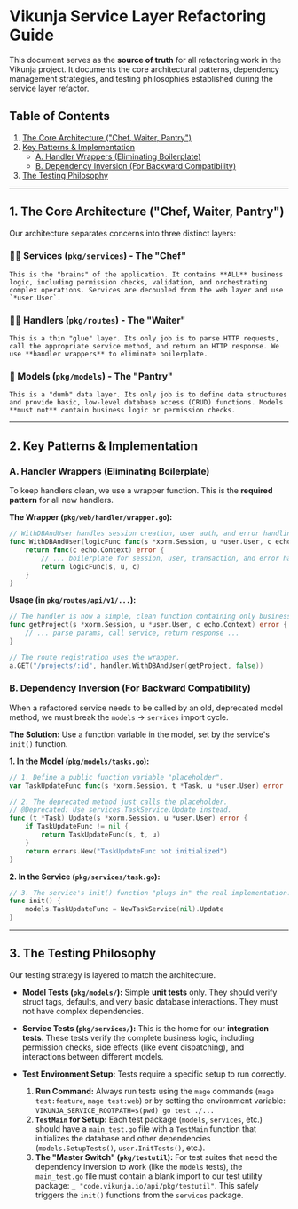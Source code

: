 # Vikunja Service Layer Refactoring Guide

This document serves as the **source of truth** for all refactoring work in the Vikunja project. It documents the core architectural patterns, dependency management strategies, and testing philosophies established during the service layer refactor.

## Table of Contents

1.  [The Core Architecture ("Chef, Waiter, Pantry")](#1-the-core-architecture-chef-waiter-pantry)
2.  [Key Patterns & Implementation](#2-key-patterns--implementation)
      * [A. Handler Wrappers (Eliminating Boilerplate)](#a-handler-wrappers-eliminating-boilerplate)
      * [B. Dependency Inversion (For Backward Compatibility)](#b-dependency-inversion-for-backward-compatibility)
3.  [The Testing Philosophy](#3-the-testing-philosophy)

---

## 1\. The Core Architecture ("Chef, Waiter, Pantry")

Our architecture separates concerns into three distinct layers:

### 🧑‍🍳 Services (`pkg/services`) - The "Chef"
    This is the "brains" of the application. It contains **ALL** business logic, including permission checks, validation, and orchestrating complex operations. Services are decoupled from the web layer and use `*user.User`.

### 🧑‍💼 Handlers (`pkg/routes`) - The "Waiter"
    This is a thin "glue" layer. Its only job is to parse HTTP requests, call the appropriate service method, and return an HTTP response. We use **handler wrappers** to eliminate boilerplate.

### 🏪 Models (`pkg/models`) - The "Pantry"
    This is a "dumb" data layer. Its only job is to define data structures and provide basic, low-level database access (CRUD) functions. Models **must not** contain business logic or permission checks.

---

## 2\. Key Patterns & Implementation

### A. Handler Wrappers (Eliminating Boilerplate)

To keep handlers clean, we use a wrapper function. This is the **required pattern** for all new handlers.

**The Wrapper (`pkg/web/handler/wrapper.go`):**

```go
// WithDBAndUser handles session creation, user auth, and error handling.
func WithDBAndUser(logicFunc func(s *xorm.Session, u *user.User, c echo.Context) error, needsTransaction bool) echo.HandlerFunc {
    return func(c echo.Context) error {
        // ... boilerplate for session, user, transaction, and error handling ...
        return logicFunc(s, u, c)
    }
}
```

**Usage (in `pkg/routes/api/v1/...`):**

```go
// The handler is now a simple, clean function containing only business logic.
func getProject(s *xorm.Session, u *user.User, c echo.Context) error {
    // ... parse params, call service, return response ...
}

// The route registration uses the wrapper.
a.GET("/projects/:id", handler.WithDBAndUser(getProject, false))
```

### B. Dependency Inversion (For Backward Compatibility)

When a refactored service needs to be called by an old, deprecated model method, we must break the `models` -\> `services` import cycle.

**The Solution:** Use a function variable in the model, set by the service's `init()` function.

**1. In the Model (`pkg/models/tasks.go`):**

```go
// 1. Define a public function variable "placeholder".
var TaskUpdateFunc func(s *xorm.Session, t *Task, u *user.User) error

// 2. The deprecated method just calls the placeholder.
// @Deprecated: Use services.TaskService.Update instead.
func (t *Task) Update(s *xorm.Session, u *user.User) error {
    if TaskUpdateFunc != nil {
        return TaskUpdateFunc(s, t, u)
    }
    return errors.New("TaskUpdateFunc not initialized")
}
```

**2. In the Service (`pkg/services/task.go`):**

```go
// 3. The service's init() function "plugs in" the real implementation.
func init() {
    models.TaskUpdateFunc = NewTaskService(nil).Update
}
```

-----

## 3\. The Testing Philosophy

Our testing strategy is layered to match the architecture.

  * **Model Tests (`pkg/models/`):**
    Simple **unit tests** only. They should verify struct tags, defaults, and very basic database interactions. They must not have complex dependencies.

  * **Service Tests (`pkg/services/`):**
    This is the home for our **integration tests**. These tests verify the complete business logic, including permission checks, side effects (like event dispatching), and interactions between different models.

  * **Test Environment Setup:**
    Tests require a specific setup to run correctly.

    1.  **Run Command:** Always run tests using the `mage` commands (`mage test:feature`, `mage test:web`) or by setting the environment variable: `VIKUNJA_SERVICE_ROOTPATH=$(pwd) go test ./...`
    2.  **`TestMain` for Setup:** Each test package (`models`, `services`, etc.) should have a `main_test.go` file with a `TestMain` function that initializes the database and other dependencies (`models.SetupTests()`, `user.InitTests()`, etc.).
    3.  **The "Master Switch" (`pkg/testutil`):** For test suites that need the dependency inversion to work (like the `models` tests), the `main_test.go` file must contain a blank import to our test utility package: `_ "code.vikunja.io/api/pkg/testutil"`. This safely triggers the `init()` functions from the `services` package.

